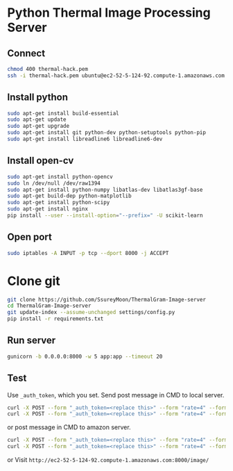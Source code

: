# Python Thermal Image Processing Server

## Connect
```bash
chmod 400 thermal-hack.pem
ssh -i thermal-hack.pem ubuntu@ec2-52-5-124-92.compute-1.amazonaws.com
```

## Install python
```bash
sudo apt-get install build-essential
sudo apt-get update
sudo apt-get upgrade
sudo apt-get install git python-dev python-setuptools python-pip
sudo apt-get install libreadline6 libreadline6-dev
```

## Install open-cv
```bash
sudo apt-get install python-opencv
sudo ln /dev/null /dev/raw1394
sudo apt-get install python-numpy libatlas-dev libatlas3gf-base
sudo apt-get build-dep python-matplotlib
sudo apt-get install python-scipy
sudo apt-get install nginx
pip install --user --install-option="--prefix=" -U scikit-learn
```

## Open port
```bash
sudo iptables -A INPUT -p tcp --dport 8000 -j ACCEPT
```

# Clone git
```bash
git clone https://github.com/SsureyMoon/ThermalGram-Image-server
cd ThermalGram-Image-server
git update-index --assume-unchanged settings/config.py
pip install -r requirements.txt
```

## Run server
```bash
gunicorn -b 0.0.0.0:8000 -w 5 app:app --timeout 20
```

## Test

Use ```_auth_token```, which you set.
Send post message in CMD to local server.
```bash
curl -X POST --form "_auth_token=<replace this>" --form "rate=4" --form "justimage=@/path/to/the/image/IMG_17.JPEG" http://127.0.0.1:8000/image/
curl -X POST --form "_auth_token=<replace this>" --form "rate=4" --form "justimage=http://thermalgram.com/julia.jpg" http://127.0.0.1:8000/image/
```
or post message in CMD to amazon server.
```bash
curl -X POST --form "_auth_token=<replace this>" --form "rate=4" --form "justimage=@/path/to/the/image/IMG_17.JPEG" http://ec2-52-5-124-92.compute-1.amazonaws.com:8000/image/
curl -X POST --form "_auth_token=<replace this>" --form "rate=4" --form "justimage=http://thermalgram.com/julia.jpg" http://ec2-52-5-124-92.compute-1.amazonaws.com:8000/image/
```
or Visit ```http://ec2-52-5-124-92.compute-1.amazonaws.com:8000/image/```
